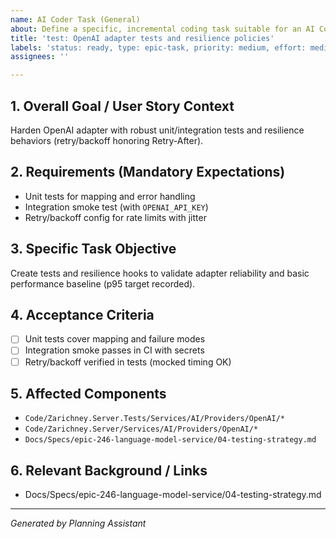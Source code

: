 ```yaml
---
name: AI Coder Task (General)
about: Define a specific, incremental coding task suitable for an AI Coder agent.
title: 'test: OpenAI adapter tests and resilience policies'
labels: 'status: ready, type: epic-task, priority: medium, effort: medium, component: testing, automation: ci-ready, tech: dotnet, epic: language-model-service-v2'
assignees: ''

---
```


## 1. Overall Goal / User Story Context

Harden OpenAI adapter with robust unit/integration tests and resilience behaviors (retry/backoff honoring Retry-After).

## 2. Requirements (Mandatory Expectations)

- Unit tests for mapping and error handling
- Integration smoke test (with `OPENAI_API_KEY`)
- Retry/backoff config for rate limits with jitter

## 3. Specific Task Objective

Create tests and resilience hooks to validate adapter reliability and basic performance baseline (p95 target recorded).

## 4. Acceptance Criteria

- [ ] Unit tests cover mapping and failure modes
- [ ] Integration smoke passes in CI with secrets
- [ ] Retry/backoff verified in tests (mocked timing OK)

## 5. Affected Components

- `Code/Zarichney.Server.Tests/Services/AI/Providers/OpenAI/*`
- `Code/Zarichney.Server/Services/AI/Providers/OpenAI/*`
- `Docs/Specs/epic-246-language-model-service/04-testing-strategy.md`

## 6. Relevant Background / Links

- Docs/Specs/epic-246-language-model-service/04-testing-strategy.md

---
*Generated by Planning Assistant*

